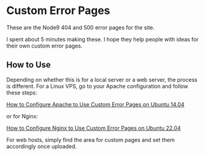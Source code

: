
# Custom Error Pages

These are the Node9 404 and 500 error pages for the site.

I spent about 5 minutes making these. I hope they help people with ideas for their own custom error pages.



## How to Use

Depending on whether this is for a local server or a web server, the process is different. For a Linux VPS, go to your Apache configuration and follow these steps:

[How to Configure Apache to Use Custom Error Pages on Ubuntu 14.04](https://www.digitalocean.com/community/tutorials/how-to-configure-apache-to-use-custom-error-pages-on-ubuntu-14-04)

or for Nginx:

[How to Configure Nginx to Use Custom Error Pages on Ubuntu 22.04](https://www.digitalocean.com/community/tutorials/how-to-configure-nginx-to-use-custom-error-pages-on-ubuntu-22-04)

For web hosts, simply find the area for custom pages and set them accordingly once uploaded.